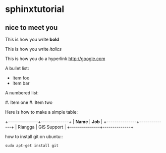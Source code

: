 sphinxtutorial
==============

nice to meet you
----------------

This is how you write **bold**

This is how you write *italics*

This is how you do a hyperlink http://google.com

A bullet list:

* Item foo
* Item bar

A numbered list:

#. Item one 
#. Item two

Here is how to make a simple table:

+---------------+--------------+
|  **Name**     |  **Job**     |
+---------------+--------------+
|  Riangga      |  GIS Support |
+---------------+--------------+

how to install git on ubuntu::
    
    sudo apt-get install git
